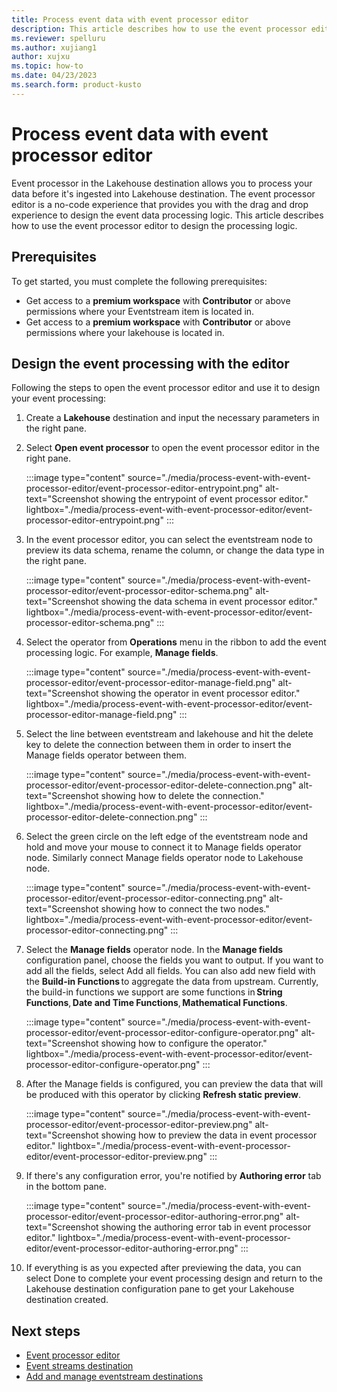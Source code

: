 ```yaml
---
title: Process event data with event processor editor
description: This article describes how to use the event processor editor in an Eventstream item to define the event processing logic.
ms.reviewer: spelluru
ms.author: xujiang1
author: xujxu
ms.topic: how-to
ms.date: 04/23/2023
ms.search.form: product-kusto
---
```


# Process event data with event processor editor

Event processor in the Lakehouse destination allows you to process your data before it's ingested into Lakehouse destination. The event processor editor is a no-code experience that provides you with the drag and drop experience to design the event data processing logic. This article describes how to use the event processor editor to design the processing logic.

## Prerequisites 

To get started, you must complete the following prerequisites:

- Get access to a **premium workspace** with **Contributor** or above permissions where your Eventstream item is located in.
- Get access to a **premium workspace** with **Contributor** or above permissions where your lakehouse is located in.

## Design the event processing with the editor 

Following the steps to open the event processor editor and use it to design your event processing:
1. Create a **Lakehouse** destination and input the necessary parameters in the right pane. 
2. Select **Open event processor** to open the event processor editor in the right pane.

   :::image type="content" source="./media/process-event-with-event-processor-editor/event-processor-editor-entrypoint.png" alt-text="Screenshot showing the entrypoint of event processor editor." lightbox="./media/process-event-with-event-processor-editor/event-processor-editor-entrypoint.png" :::

3. In the event processor editor, you can select the eventstream node to preview its data schema, rename the column, or change the data type in the right pane.

   :::image type="content" source="./media/process-event-with-event-processor-editor/event-processor-editor-schema.png" alt-text="Screenshot showing the data schema in event processor editor." lightbox="./media/process-event-with-event-processor-editor/event-processor-editor-schema.png" :::

4. Select the operator from **Operations** menu in the ribbon to add the event processing logic. For example, **Manage fields**.

   :::image type="content" source="./media/process-event-with-event-processor-editor/event-processor-editor-manage-field.png" alt-text="Screenshot showing the operator in event processor editor." lightbox="./media/process-event-with-event-processor-editor/event-processor-editor-manage-field.png" :::

5. Select the line between eventstream and lakehouse and hit the delete key to delete the connection between them in order to insert the Manage fields operator between them. 

   :::image type="content" source="./media/process-event-with-event-processor-editor/event-processor-editor-delete-connection.png" alt-text="Screenshot showing how to delete the connection." lightbox="./media/process-event-with-event-processor-editor/event-processor-editor-delete-connection.png" :::

6. Select the green circle on the left edge of the eventstream node and hold and move your mouse to connect it to Manage fields operator node. Similarly connect Manage fields operator node to Lakehouse node.

   :::image type="content" source="./media/process-event-with-event-processor-editor/event-processor-editor-connecting.png" alt-text="Screenshot showing how to connect the two nodes." lightbox="./media/process-event-with-event-processor-editor/event-processor-editor-connecting.png" :::

7. Select the **Manage fields** operator node. In the **Manage fields** configuration panel, choose the fields you want to output. If you want to add all the fields, select Add all fields. You can also add new field with the **Build-in Functions** to aggregate the data from upstream. Currently, the build-in functions we support are some functions in **String Functions**, **Date and Time Functions**, **Mathematical Functions**.

   :::image type="content" source="./media/process-event-with-event-processor-editor/event-processor-editor-configure-operator.png" alt-text="Screenshot showing how to configure the operator." lightbox="./media/process-event-with-event-processor-editor/event-processor-editor-configure-operator.png" :::

8. After the Manage fields is configured, you can preview the data that will be produced with this operator by clicking **Refresh static preview**.

   :::image type="content" source="./media/process-event-with-event-processor-editor/event-processor-editor-preview.png" alt-text="Screenshot showing how to preview the data in event processor editor." lightbox="./media/process-event-with-event-processor-editor/event-processor-editor-preview.png" :::

9. If there's any configuration error, you're notified by **Authoring error** tab in the bottom pane.

   :::image type="content" source="./media/process-event-with-event-processor-editor/event-processor-editor-authoring-error.png" alt-text="Screenshot showing the authoring error tab in event processor editor." lightbox="./media/process-event-with-event-processor-editor/event-processor-editor-authoring-error.png" :::

10. If everything is as you expected after previewing the data, you can select Done to complete your event processing design and return to the Lakehouse destination configuration pane to get your Lakehouse destination created.


## Next steps

- [Event processor editor](./event-processor-editor.md)
- [Event streams destination](./event-streams-destination.md) 
- [Add and manage eventstream destinations](./add-manage-eventstream-destinations.md)
